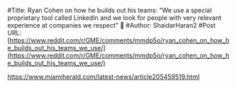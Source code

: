 #Title: Ryan Cohen on how he builds out his teams: "We use a special proprietary tool called LinkedIn and we look for people with very relevant experience at companies we respect" 🤣
#Author: ShaidarHaran2
#Post URL: [https://www.reddit.com/r/GME/comments/mmdp5o/ryan_cohen_on_how_he_builds_out_his_teams_we_use/](https://www.reddit.com/r/GME/comments/mmdp5o/ryan_cohen_on_how_he_builds_out_his_teams_we_use/)


https://www.miamiherald.com/latest-news/article205459519.html
